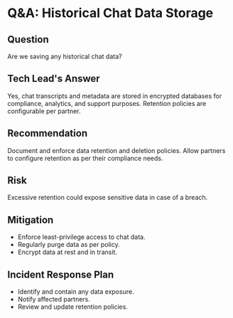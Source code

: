 # Q&A: Historical Chat Data Storage

## Question
Are we saving any historical chat data?

## Tech Lead's Answer
Yes, chat transcripts and metadata are stored in encrypted databases for compliance, analytics, and support purposes. Retention policies are configurable per partner.

## Recommendation
Document and enforce data retention and deletion policies. Allow partners to configure retention as per their compliance needs.

## Risk
Excessive retention could expose sensitive data in case of a breach.

## Mitigation
- Enforce least-privilege access to chat data.
- Regularly purge data as per policy.
- Encrypt data at rest and in transit.

## Incident Response Plan
- Identify and contain any data exposure.
- Notify affected partners.
- Review and update retention policies.
